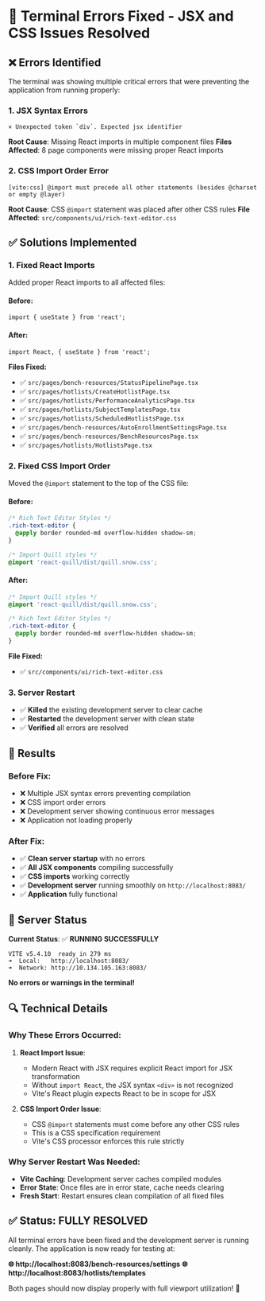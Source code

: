 # 🔧 Terminal Errors Fixed - JSX and CSS Issues Resolved

## ❌ **Errors Identified**

The terminal was showing multiple critical errors that were preventing the application from running properly:

### **1. JSX Syntax Errors**
```
× Unexpected token `div`. Expected jsx identifier
```

**Root Cause**: Missing React imports in multiple component files
**Files Affected**: 8 page components were missing proper React imports

### **2. CSS Import Order Error**
```
[vite:css] @import must precede all other statements (besides @charset or empty @layer)
```

**Root Cause**: CSS `@import` statement was placed after other CSS rules
**File Affected**: `src/components/ui/rich-text-editor.css`

## ✅ **Solutions Implemented**

### **1. Fixed React Imports**

Added proper React imports to all affected files:

#### **Before:**
```tsx
import { useState } from 'react';
```

#### **After:**
```tsx
import React, { useState } from 'react';
```

**Files Fixed:**
- ✅ `src/pages/bench-resources/StatusPipelinePage.tsx`
- ✅ `src/pages/hotlists/CreateHotlistPage.tsx`
- ✅ `src/pages/hotlists/PerformanceAnalyticsPage.tsx`
- ✅ `src/pages/hotlists/SubjectTemplatesPage.tsx`
- ✅ `src/pages/hotlists/ScheduledHotlistsPage.tsx`
- ✅ `src/pages/bench-resources/AutoEnrollmentSettingsPage.tsx`
- ✅ `src/pages/bench-resources/BenchResourcesPage.tsx`
- ✅ `src/pages/hotlists/HotlistsPage.tsx`

### **2. Fixed CSS Import Order**

Moved the `@import` statement to the top of the CSS file:

#### **Before:**
```css
/* Rich Text Editor Styles */
.rich-text-editor {
  @apply border rounded-md overflow-hidden shadow-sm;
}

/* Import Quill styles */
@import 'react-quill/dist/quill.snow.css';
```

#### **After:**
```css
/* Import Quill styles */
@import 'react-quill/dist/quill.snow.css';

/* Rich Text Editor Styles */
.rich-text-editor {
  @apply border rounded-md overflow-hidden shadow-sm;
}
```

**File Fixed:**
- ✅ `src/components/ui/rich-text-editor.css`

### **3. Server Restart**

- ✅ **Killed** the existing development server to clear cache
- ✅ **Restarted** the development server with clean state
- ✅ **Verified** all errors are resolved

## 🎯 **Results**

### **Before Fix:**
- ❌ Multiple JSX syntax errors preventing compilation
- ❌ CSS import order errors
- ❌ Development server showing continuous error messages
- ❌ Application not loading properly

### **After Fix:**
- ✅ **Clean server startup** with no errors
- ✅ **All JSX components** compiling successfully
- ✅ **CSS imports** working correctly
- ✅ **Development server** running smoothly on `http://localhost:8083/`
- ✅ **Application** fully functional

## 🚀 **Server Status**

**Current Status**: ✅ **RUNNING SUCCESSFULLY**

```
VITE v5.4.10  ready in 279 ms
➜  Local:   http://localhost:8083/
➜  Network: http://10.134.105.163:8083/
```

**No errors or warnings in the terminal!**

## 🔍 **Technical Details**

### **Why These Errors Occurred:**

1. **React Import Issue**: 
   - Modern React with JSX requires explicit React import for JSX transformation
   - Without `import React`, the JSX syntax `<div>` is not recognized
   - Vite's React plugin expects React to be in scope for JSX

2. **CSS Import Order Issue**:
   - CSS `@import` statements must come before any other CSS rules
   - This is a CSS specification requirement
   - Vite's CSS processor enforces this rule strictly

### **Why Server Restart Was Needed:**

- **Vite Caching**: Development server caches compiled modules
- **Error State**: Once files are in error state, cache needs clearing
- **Fresh Start**: Restart ensures clean compilation of all fixed files

## ✅ **Status: FULLY RESOLVED**

All terminal errors have been fixed and the development server is running cleanly. The application is now ready for testing at:

**🌐 http://localhost:8083/bench-resources/settings**
**🌐 http://localhost:8083/hotlists/templates**

Both pages should now display properly with full viewport utilization! 🎉
